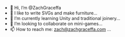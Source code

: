 - 👋 Hi, I’m @ZachGraceffa
- 👀 I like to write SVGs and make furniture...
- 🌱 I’m currently learning Unity and traditional joinery...
- 💞️ I’m looking to collaborate on mini-games...
- 📫 How to reach me: zach@zachgraceffa.com ...

<!---
ZachGraceffa/ZachGraceffa is a ✨ special ✨ repository because its `README.md` (this file) appears on your GitHub profile.
You can click the Preview link to take a look at your changes.
--->
